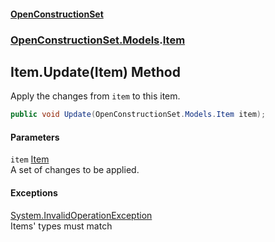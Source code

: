 #### [OpenConstructionSet](index.md 'index')
### [OpenConstructionSet.Models](index.md#OpenConstructionSet_Models 'OpenConstructionSet.Models').[Item](Z9pYmp3jhG_PhNCQ0nlOeg.md 'OpenConstructionSet.Models.Item')
## Item.Update(Item) Method
Apply the changes from `item` to this item.  
```csharp
public void Update(OpenConstructionSet.Models.Item item);
```
#### Parameters
<a name='OpenConstructionSet_Models_Item_Update(OpenConstructionSet_Models_Item)_item'></a>
`item` [Item](Z9pYmp3jhG_PhNCQ0nlOeg.md 'OpenConstructionSet.Models.Item')  
A set of changes to be applied.
  
#### Exceptions
[System.InvalidOperationException](https://docs.microsoft.com/en-us/dotnet/api/System.InvalidOperationException 'System.InvalidOperationException')  
Items' types must match
